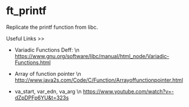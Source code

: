 # ft_printf
Replicate the printf function from libc.


Useful Links >>

* Variadic Functions Deff: \n
https://www.gnu.org/software/libc/manual/html_node/Variadic-Functions.html

* Array of function pointer \n
http://www.java2s.com/Code/C/Function/Arrayoffunctionpointer.html

* va_start, var_edn, va_arg \n
https://www.youtube.com/watch?v=-dZpDPFp6YU&t=323s

